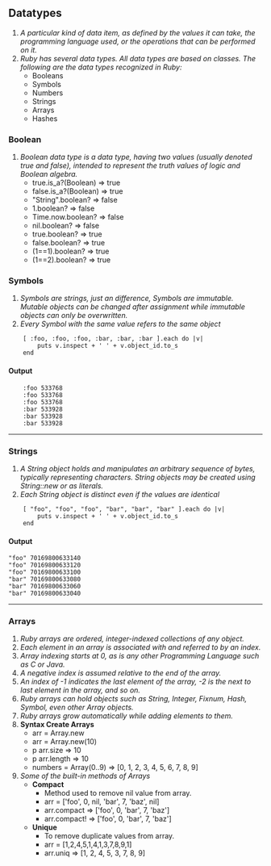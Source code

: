 ## Datatypes
1. *A particular kind of data item, as defined by the values it can take, the programming language used, or the operations that can be performed on it.*
2. *Ruby has several data types. All data types are based on classes. The following are the data types recognized in Ruby:*
	* Booleans
	* Symbols
	* Numbers
	* Strings
	* Arrays
	* Hashes 

### Boolean
1. *Boolean data type is a data type, having two values (usually denoted true and false), intended to represent the truth values of logic and Boolean algebra.*
	 * true.is_a?(Boolean) => true
	 * false.is_a?(Boolean) => true
	 * "String".boolean? => false
	 * 1.boolean? => false
	 * Time.now.boolean? => false
	 * nil.boolean? => false
	 * true.boolean? => true 
	 * false.boolean? => true
	 * (1==1).boolean? => true
	 * (1==2).boolean? => true

### Symbols
1. *Symbols are strings, just an difference, Symbols are immutable. Mutable objects can be changed after assignment while immutable objects can only be overwritten.* 
2. *Every Symbol with the same value refers to the same object*
``` 
	[ :foo, :foo, :foo, :bar, :bar, :bar ].each do |v|
  		puts v.inspect + ' ' + v.object_id.to_s
	end 
```
#### Output
```
	:foo 533768
	:foo 533768
	:foo 533768
	:bar 533928
	:bar 533928
	:bar 533928
```
----
### Strings
1. *A String object holds and manipulates an arbitrary sequence of bytes, typically representing characters. String objects may be created using String::new or as literals.*
2. *Each String object is distinct even if the values are identical*
```
	[ "foo", "foo", "foo", "bar", "bar", "bar" ].each do |v|
  		puts v.inspect + ' ' + v.object_id.to_s
	end
```
#### Output
```
"foo" 70169800633140
"foo" 70169800633120
"foo" 70169800633100
"bar" 70169800633080
"bar" 70169800633060
"bar" 70169800633040
```
----
### Arrays
1. *Ruby arrays are ordered, integer-indexed collections of any object.*
2. *Each element in an array is associated with and referred to by an index.*
3. *Array indexing starts at 0, as is any other Programming Language such as C or Java.*
4. *A negative index is assumed relative to the end of the array.*
5. *An index of -1 indicates the last element of the array, -2 is the next to last element in the array, and so on.*
6. *Ruby arrays can hold objects such as String, Integer, Fixnum, Hash, Symbol, even other Array objects.*
7. *Ruby arrays grow automatically while adding elements to them.*
8. **Syntax Create Arrays**
	* arr = Array.new
	* arr = Array.new(10)
	* p arr.size => 10
	* p arr.length => 10
	* numbers = Array(0..9) => [0, 1, 2, 3, 4, 5, 6, 7, 8, 9]
9. *Some of the built-in methods of Arrays*
	* **Compact** 
		* Method used to remove nil value from array.
		* arr = ['foo', 0, nil, 'bar', 7, 'baz', nil]
		* arr.compact => ['foo', 0, 'bar', 7, 'baz']
		* arr.compact! => ['foo', 0, 'bar', 7, 'baz']
	* **Unique**
		* To remove duplicate values from array.
		* arr = [1,2,4,5,1,4,1,3,7,8,9,1]
		* arr.uniq => [1, 2, 4, 5, 3, 7, 8, 9]



